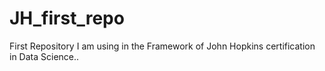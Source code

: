 # JH_first_repo
First Repository I am using in the Framework of John Hopkins certification in Data Science..
